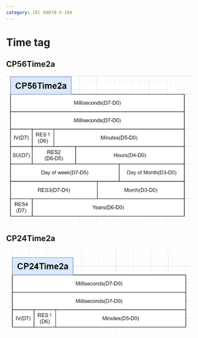 ```yaml
---
category: IEC 60870-5-104
---
```

# Time tag


## CP56Time2a
![|419x330](./attachments/Time%20tag.webp)


## CP24Time2a
![](./attachments/Time%20tag-1.webp)
